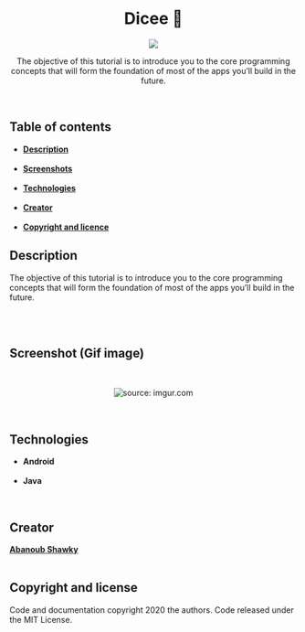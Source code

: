 
 <h1 align="center">Dicee 🎲</h1>
  
<p align="center">
 <img src="https://encrypted-tbn0.gstatic.com/images?q=tbn%3AANd9GcQnW8HfuG_dxk4tbw_TmNKnNxa0PJtckBIdoBN99b6lVwXenT-P&usqp=CAU"/>
</p> 

<p align="center">
  The objective of this tutorial is to introduce you to the core programming concepts that will form the foundation of most of the apps   you’ll build in the future.
</p>

<br>

<h2>Table of contents</h2>

<ul>
  <li><b><a href="#description">Description</a></b></li>
  <br>
  <li><b><a href="#screenshots">Screenshots</a></b></li>
  <br>
  <li><b><a href="#technologies">Technologies</a></b></li>
  <br>
  <li><b><a href="creator">Creator</a></b></li>
  <br>
  <li><b><a href="copyright">Copyright and licence</a></b></li>
</ul>  


<h2 id="description">Description</h2>

<p>
  The objective of this tutorial is to introduce you to the core programming concepts that will form the foundation of most of the apps   you’ll build in the future.
</p>

<br>
<br>
  
<h2 id="screenshots">Screenshot (Gif image)</h2>

<br>
<p align="center">
<img src="https://i.imgur.com/Soesd5N.gif" title="source: imgur.com" />
</p>
<br>

<h2 id="technologies">Technologies</h2>

<ul>
   <li><b>Android</b></li>
   <br>
   <li><b>Java</b></li>
</ul>

<br>
<h2 id="creator">Creator</h2>

<a href="https://github.com/Abanoub-Showky"><b>Abanoub Shawky</b></a>
<br>
<br>

<h2 id="copyright">Copyright and license</h2>

<p>
   Code and documentation copyright 2020 the authors. Code released under the MIT License.
</p>

